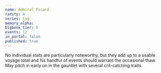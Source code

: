 ```yaml
---
name: Admiral Picard
rarity: 4
series: tng
memory_alpha:
bigbook_tier: 5
events: 12
in_portal: false
published: true
---
```


No individual stats are particularly noteworthy, but they add up to a usable voyage total and his handful of events should warrant the occasional thaw. May pitch in early on in the gauntlet with several crit-catching traits.
